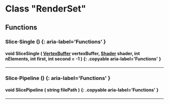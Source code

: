 # Class "RenderSet"

## Functions

### Slice·Single () {: aria-label='Functions' }
#### void SliceSingle ( [VertexBuffer](VertexBuffer.md) vertexBuffer, [Shader](Shader.md) shader, int nElements, int first, int second = -1 ) {: .copyable aria-label='Functions' }    

___
### Slice·Pipeline () {: aria-label='Functions' }
#### void SlicePipeline ( string filePath ) {: .copyable aria-label='Functions' }    

___